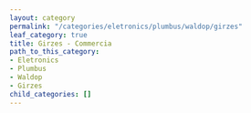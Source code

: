 ```yaml
---
layout: category
permalink: "/categories/eletronics/plumbus/waldop/girzes"
leaf_category: true
title: Girzes - Commercia
path_to_this_category:
- Eletronics
- Plumbus
- Waldop
- Girzes
child_categories: []
---
```

